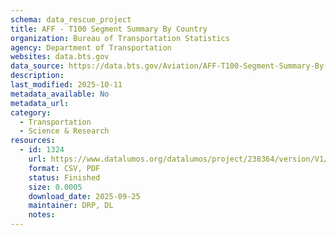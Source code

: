 ```yaml
---
schema: data_rescue_project 
title: AFF - T100 Segment Summary By Country
organization: Bureau of Transportation Statistics
agency: Department of Transportation
websites: data.bts.gov
data_source: https://data.bts.gov/Aviation/AFF-T100-Segment-Summary-By-Country/56rv-9p75/about_data
description: 
last_modified: 2025-10-11
metadata_available: No
metadata_url: 
category:
  - Transportation 
  - Science & Research 
resources:
  - id: 1324
    url: https://www.datalumos.org/datalumos/project/238364/version/V1/view
    format: CSV, PDF
    status: Finished
    size: 0.0005
    download_date: 2025-09-25
    maintainer: DRP, DL
    notes: 
---
```

